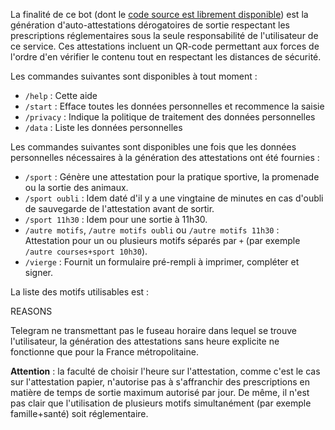 La finalité de ce bot (dont le [code source est librement disponible](https://github.com/samueltardieu/AusweisBot)) est la génération d'auto-attestations dérogatoires de sortie respectant les prescriptions réglementaires sous la seule responsabilité de l'utilisateur de ce service. Ces attestations incluent un QR-code permettant aux forces de l'ordre d'en vérifier le contenu tout en respectant les distances de sécurité.

Les commandes suivantes sont disponibles à tout moment :

- `/help` : Cette aide
- `/start` : Efface toutes les données personnelles et recommence la saisie
- `/privacy` : Indique la politique de traitement des données personnelles
- `/data` : Liste les données personnelles

Les commandes suivantes sont disponibles une fois que les données personnelles nécessaires à la génération des attestations ont été fournies :

- `/sport` : Génère une attestation pour la pratique sportive, la promenade ou la sortie des animaux.
- `/sport oubli` : Idem daté d'il y a une vingtaine de minutes en cas d'oubli de sauvegarde de l'attestation avant de sortir.
- `/sport 11h30` : Idem pour une sortie à 11h30.
- `/autre motifs`, `/autre motifs oubli` ou `/autre motifs 11h30` : Attestation pour un ou plusieurs motifs séparés par `+` (par exemple `/autre courses+sport 10h30`).
- `/vierge` : Fournit un formulaire pré-rempli à imprimer, compléter et signer.

La liste des motifs utilisables est :

REASONS

Telegram ne transmettant pas le fuseau horaire dans lequel se trouve l'utilisateur, la génération des attestations sans heure explicite ne fonctionne que pour la France métropolitaine.

__Attention__ : la faculté de choisir l'heure sur l'attestation, comme c'est le cas sur l'attestation papier, n'autorise pas à s'affranchir des prescriptions en matière de temps de sortie maximum autorisé par jour. De même, il n'est pas clair que l'utilisation de plusieurs motifs simultanément (par exemple famille+santé) soit réglementaire.
